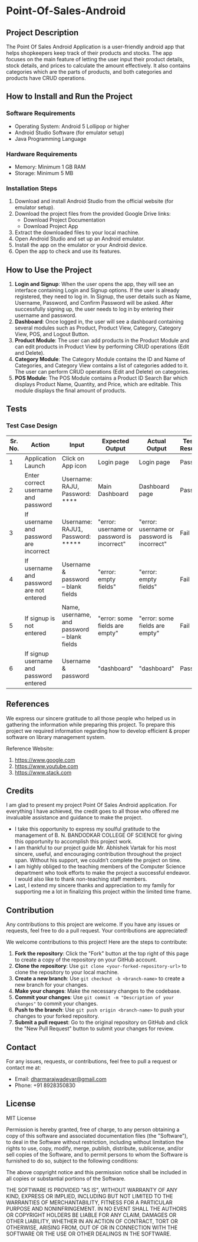 # Point-Of-Sales-Android

## Project Description
The Point Of Sales Android Application is a user-friendly android app that helps shopkeepers keep track of their products and stocks. The app focuses on the main feature of letting the user input their product details, stock details, and prices to calculate the amount effectively. It also contains categories which are the parts of products, and both categories and products have CRUD operations.

## How to Install and Run the Project

### Software Requirements
- Operating System: Android 5 Lollipop or higher
- Android Studio Software (for emulator setup)
- Java Programming Language

### Hardware Requirements
- Memory: Minimum 1 GB RAM
- Storage: Minimum 5 MB

### Installation Steps
1. Download and install Android Studio from the official website (for emulator setup).
2. Download the project files from the provided Google Drive links:
   - Download Project Documentation
   - Download Project App
3. Extract the downloaded files to your local machine.
4. Open Android Studio and set up an Android emulator.
5. Install the app on the emulator or your Android device.
6. Open the app to check and use its features.

## How to Use the Project
1. **Login and Signup**: When the user opens the app, they will see an interface containing Login and Signup options. If the user is already registered, they need to log in. In Signup, the user details such as Name, Username, Password, and Confirm Password will be asked. After successfully signing up, the user needs to log in by entering their username and password.
2. **Dashboard**: Once logged in, the user will see a dashboard containing several modules such as Product, Product View, Category, Category View, POS, and Logout Button.
3. **Product Module**: The user can add products in the Product Module and can edit products in Product View by performing CRUD operations (Edit and Delete).
4. **Category Module**: The Category Module contains the ID and Name of Categories, and Category View contains a list of categories added to it. The user can perform CRUD operations (Edit and Delete) on categories.
5. **POS Module**: The POS Module contains a Product ID Search Bar which displays Product Name, Quantity, and Price, which are editable. This module displays the final amount of products.

## Tests

### Test Case Design
| Sr. No. | Action | Input | Expected Output | Actual Output | Test Result | Test Comment |
|---------|--------|-------|-----------------|---------------|-------------|--------------|
| 1       | Application Launch | Click on App icon | Login page | Login page | Pass | Successful |
| 2       | Enter correct username and password | Username: RAJU, Password: **** | Main Dashboard | Dashboard page | Pass | Dashboard page will display |
| 3       | If username and password are incorrect | Username: RAJU1, Password: ***** | "error: username or password is incorrect" | "error: username or password is incorrect" | Fail | Invalid username and password |
| 4       | If username and password are not entered | Username & password – blank fields | "error: empty fields" | "error: empty fields" | Fail | Unsuccessful |
| 5       | If signup is not entered | Name, username, and password – blank fields | "error: some fields are empty" | "error: some fields are empty" | Fail | Unsuccessful |
| 6       | If signup username and password entered | Username & password | "dashboard" | "dashboard" | Pass | Successful |

## References
We express our sincere gratitude to all those people who helped us in gathering the information while preparing this project. To prepare this project we required information regarding how to develop efficient & proper software on library management system.

Reference Website:
1. https://www.google.com
2. https://www.youtube.com
3. https://www.stack.com

## Credits
I am glad to present my project Point Of Sales Android application. For everything I have achieved, the credit goes to all those who offered me invaluable assistance and guidance to make the project.

- I take this opportunity to express my soulful gratitude to the management of B. N. BANDODKAR COLLEGE OF SCIENCE for giving this opportunity to accomplish this project work.
- I am thankful to our project guide Mr. Abhishek Vartak for his most sincere, useful, and encouraging contribution throughout the project span. Without his support, we couldn’t complete the project on time.
- I am highly obliged to the teaching members of the Computer Science department who took efforts to make the project a successful endeavor. I would also like to thank non-teaching staff members.
- Last, I extend my sincere thanks and appreciation to my family for supporting me a lot in finalizing this project within the limited time frame.

## Contribution
Any contributions to this project are welcome. If you have any issues or requests, feel free to do a pull request. Your contributions are appreciated!

We welcome contributions to this project! Here are the steps to contribute:

1. **Fork the repository**: Click the "Fork" button at the top right of this page to create a copy of the repository on your GitHub account.
2. **Clone the repository**: Use `git clone <your-forked-repository-url>` to clone the repository to your local machine.
3. **Create a new branch**: Use `git checkout -b <branch-name>` to create a new branch for your changes.
4. **Make your changes**: Make the necessary changes to the codebase.
5. **Commit your changes**: Use `git commit -m "Description of your changes"` to commit your changes.
6. **Push to the branch**: Use `git push origin <branch-name>` to push your changes to your forked repository.
7. **Submit a pull request**: Go to the original repository on GitHub and click the "New Pull Request" button to submit your changes for review.

## Contact
For any issues, requests, or contributions, feel free to pull a request or contact me at:
- Email: dharmarajwadeyar@gmail.com
- Phone: +91 8928350830

## License
MIT License

Permission is hereby granted, free of charge, to any person obtaining a copy of this software and associated documentation files (the "Software"), to deal in the Software without restriction, including without limitation the rights to use, copy, modify, merge, publish, distribute, sublicense, and/or sell copies of the Software, and to permit persons to whom the Software is furnished to do so, subject to the following conditions:

The above copyright notice and this permission notice shall be included in all copies or substantial portions of the Software.

THE SOFTWARE IS PROVIDED "AS IS", WITHOUT WARRANTY OF ANY KIND, EXPRESS OR IMPLIED, INCLUDING BUT NOT LIMITED TO THE WARRANTIES OF MERCHANTABILITY, FITNESS FOR A PARTICULAR PURPOSE AND NONINFRINGEMENT. IN NO EVENT SHALL THE AUTHORS OR COPYRIGHT HOLDERS BE LIABLE FOR ANY CLAIM, DAMAGES OR OTHER LIABILITY, WHETHER IN AN ACTION OF CONTRACT, TORT OR OTHERWISE, ARISING FROM, OUT OF OR IN CONNECTION WITH THE SOFTWARE OR THE USE OR OTHER DEALINGS IN THE SOFTWARE.
